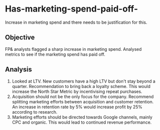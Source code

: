 # Has-marketing-spend-paid-off-
Increase in marketing spend and there needs to be justification for this. 

## Objective
FP& analysts flagged a sharp increase in marketing spend. Analysed metrics to see if the marketing spend has paid off.

## Analysis
1. Looked at LTV. New customers have a high LTV but don't stay beyond a quarter. Recommendation to bring back a loyalty scheme. This would increase the North Star Metric by incentivising repeat purchases.
2. Acquisition should not be the only focus for the company. Recommend splitting marketing efforts between acquisition and customer retention. An increase in retention rate by 5% would increase profit by 25% according to research.
3. Marketing efforts should be directed towards Google channels, mainly CPC and organic. This would lead to continued revenue performance.


